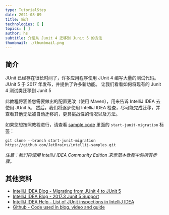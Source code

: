 ```yaml
---
type: TutorialStep
date: 2021-08-09
title: 简介
technologies: [ ]
topics: [ ]
author: hs
subtitle: 介绍从 Junit 4 迁移到 Junit 5 的方法
thumbnail: ./thumbnail.png
---
```


## 简介
JUnit 已经存在很长时间了，许多应用程序使用 JUnit 4 编写大量的测试代码。 JUnit 5 于 2017 年发布，并提供了许多新功能。 让我们看看如何将现有的 Junit 4 测试类迁移到 Junit 5

此教程将涵盖您需要做出的配置更改（使用 Maven），用来告诉 IntelliJ IDEA 去使用 JUnit 5。 然后，我们将逐步使用 IntelliJ IDEA 检查，尽可能完成迁移，并查看其他无法被自动迁移的，更具挑战性的情况以及方法。

如果您想按照教程进行，请查看 [sample code](https://github.com/JetBrains/intellij-samples/tree/start-junit-migration) 里面的 `start-junit-migration` 标签：

```
git clone --branch start-junit-migration https://github.com/JetBrains/intellij-samples.git
```

*注意：我们将使用 IntelliJ IDEA Community Edition 来示范本教程中的所有步骤。*

## 其他资料
- [IntelliJ IDEA Blog - Migrating from JUnit 4 to JUnit 5](https://blog.jetbrains.com/idea/2020/08/migrating-from-junit-4-to-junit-5/)
- [IntelliJ IDEA Blog - 2017.3 Junit 5 Support](https://blog.jetbrains.com/idea/2017/11/intellij-idea-2017-3-junit-support/)
- [IntelliJ IDEA Help - List of JUnit inspections in IntelliJ IDEA](https://www.jetbrains.com/help/idea/list-of-java-inspections.html#junit)
- [Github - Code used in blog, video and guide](https://github.com/JetBrains/intellij-samples/tree/b52a483d0d6fe612ea4ef3f727792a10795061f8)